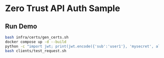 # Zero Trust API Auth Sample

## Run Demo

```bash
bash infra/certs/gen_certs.sh
docker compose up -d --build
python -c "import jwt; print(jwt.encode({'sub':'user1'}, 'mysecret', algorithm='HS256'))"
bash clients/test_request.sh
```
